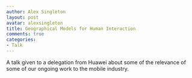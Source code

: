 ```yaml
---
author: Alex Singleton
layout: post
avatar: alexsingleton
title: Geographical Models for Human Interaction
comments: true
categories:
- Talk
---
```

A talk given to a delegation from Huawei about some of the relevance of some of our ongoing work to the mobile industry.

<script async class="speakerdeck-embed" data-id="0e809e30bbe70131ec9b56ae81354ca9" data-ratio="1.41436464088398" src="//speakerdeck.com/assets/embed.js"></script>

